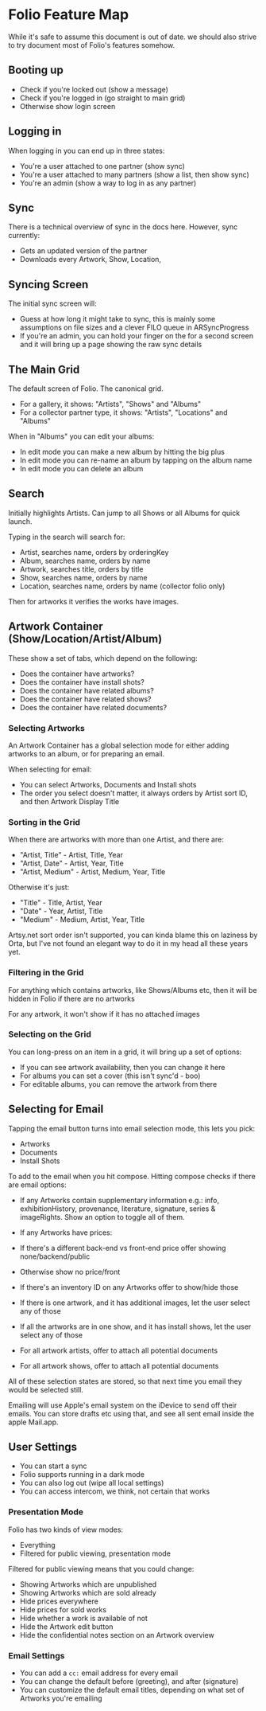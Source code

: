 # Folio Feature Map

While it's safe to assume this document is out of date. we should also strive to try document most of Folio's 
features somehow. 

## Booting up

- Check if you're locked out (show a message)
- Check if you're logged in (go straight to main grid)
- Otherwise show login screen

## Logging in

When logging in you can end up in three states:

- You're a user attached to one partner (show sync)
- You're a user attached to many partners (show a list, then show sync)
- You're an admin (show a way to log in as any partner)

## Sync

There is a technical overview of sync in the docs here. However, sync currently:

- Gets an updated version of the partner
- Downloads every Artwork, Show, Location, 

## Syncing Screen

The initial sync screen will:

- Guess at how long it might take to sync, this is mainly some assumptions on file sizes and a clever FILO queue in ARSyncProgress
- If you're an admin, you can hold your finger on the for a second screen and it will bring up a page showing the raw sync details

## The Main Grid

The default screen of Folio. The canonical grid.

- For a gallery, it shows: "Artists", "Shows" and "Albums"
- For a collector partner type, it shows: "Artists", "Locations" and "Albums"

When in "Albums" you can edit your albums:

- In edit mode you can make a new album by hitting the big plus
- In edit mode you can re-name an album by tapping on the album name
- In edit mode you can delete an album

## Search

Initially highlights Artists. Can jump to all Shows or all Albums for quick launch.

Typing in the search will search for:

- Artist, searches name, orders by orderingKey
- Album, searches name, orders by name
- Artwork, searches title, orders by title
- Show, searches name, orders by name
- Location, searches name, orders by name (collector folio only)

Then for artworks it verifies the works have images.

## Artwork Container (Show/Location/Artist/Album)

These show a set of tabs, which depend on the following:

- Does the container have artworks?
- Does the container have install shots?
- Does the container have related albums?
- Does the container have related shows?
- Does the container have related documents?

### Selecting Artworks

An Artwork Container has a global selection mode for either adding artworks to an album, or for preparing an email.

When selecting for email:

- You can select Artworks, Documents and Install shots
- The order you select doesn't matter, it always orders by Artist sort ID, and then Artwork Display Title

### Sorting in the Grid

When there are artworks with more than one Artist, and there are:

- "Artist, Title" - Artist, Title, Year
- "Artist, Date" - Artist, Year, Title
- "Artist, Medium" - Artist, Medium, Year, Title

Otherwise it's just:

- "Title" - Title, Artist, Year
- "Date" - Year, Artist, Title
- "Medium" - Medium, Artist, Year, Title

Artsy.net sort order isn't supported, you can kinda blame this on laziness by Orta, but I've not found an elegant 
way to do it in my head all these years yet.

### Filtering in the Grid

For anything which contains artworks, like Shows/Albums etc, then it will be hidden in Folio if there are no artworks

For any artwork, it won't show if it has no attached images

### Selecting on the Grid

You can long-press on an item in a grid, it will bring up a set of options:

- If you can see artwork availability, then you can change it here
- For albums you can set a cover (this isn't sync'd - boo)
- For editable albums, you can remove the artwork from there

## Selecting for Email

Tapping the email button turns into email selection mode, this lets you pick:

- Artworks
- Documents
- Install Shots

To add to the email when you hit compose. Hitting compose checks if there are email options:

- If any Artworks contain supplementary information e.g.: info, exhibitionHistory, provenance, literature, signature, series & imageRights. Show an option to toggle all of them.
- If any Artworks have prices:
 - If there's a different back-end vs front-end price offer showing none/backend/public
 - Otherwise show no price/front
- If there's an inventory ID on any Artworks offer to show/hide those

- If there is one artwork, and it has additional images, let the user select any of those
- If all the artworks are in one show, and it has install shows, let the user select any of those
- For all artwork artists, offer to attach all potential documents
- For all artwork shows, offer to attach all potential documents

All of these selection states are stored, so that next time you email they would be selected still.

Emailing will use Apple's email system on the iDevice to send off their emails. You can store drafts etc using that, and see all sent email inside the apple Mail.app.

## User Settings

- You can start a sync
- Folio supports running in a dark mode
- You can also log out (wipe all local settings)
- You can access intercom, we think, not certain that works

### Presentation Mode

Folio has two kinds of view modes:

- Everything
- Filtered for public viewing, presentation mode

Filtered for public viewing means that you could change:

- Showing Artworks which are unpublished
- Showing Artworks which are sold already
- Hide prices everywhere
- Hide prices for sold works
- Hide whether a work is available of not
- Hide the Artwork edit button
- Hide the confidential notes section on an Artwork overview

### Email Settings

- You can add a `cc:` email address for every email
- You can change the default before (greeting), and after (signature)
- You can customize the default email titles, depending on what set of Artworks you're emailing
